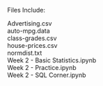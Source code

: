 Files Include:

Advertising.csv  
auto-mpg.data  
class-grades.csv  
house-prices.csv  
normdist.txt  
Week 2 - Basic Statistics.ipynb  
Week 2 - Practice.ipynb  
Week 2 - SQL Corner.ipynb  
